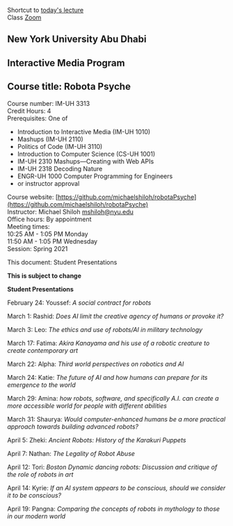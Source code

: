 Shortcut to [today's lecture](lectureNotes.md/#todays-lecture)    
Class [Zoom](https://nyu.zoom.us/j/97015960666)  

## New York University Abu Dhabi  
## Interactive Media Program
## Course title: Robota Psyche  
Course number: IM-UH 3313  
Credit Hours: 4       
Prerequisites: One of  
- Introduction to Interactive Media (IM-UH 1010)
- Mashups (IM-UH 2110)
- Politics of Code (IM-UH 3110)
- Introduction to Computer Science (CS-UH 1001)
- IM-UH 2310 Mashups—Creating with Web APIs
- IM-UH 2318 Decoding Nature
- ENGR-UH 1000 Computer Programming for Engineers
- or instructor approval  

Course website:
[https://github.com/michaelshiloh/robotaPsyche](https://github.com/michaelshiloh/robotaPsyche)    
Instructor: Michael Shiloh mshiloh@nyu.edu    
Office hours: By appointment  
Meeting times:        
10:25 AM - 1:05 PM Monday      
11:50 AM - 1:05 PM Wednesday      
Session: Spring 2021     

This document: Student Presentations

**This is subject to change**

**Student Presentations**

February 24: Youssef: *A social contract for robots*  

March 1: Rashid: *Does AI limit the creative agency of humans or provoke it?*  

March 3: Leo: *The ethics and use of robots/AI in military technology*    

March 17: Fatima: *Akira Kanayama 
	and his use of a robotic creature to create contemporary art*    

March 22: Alpha: *Third world perspectives on robotics and AI*     

March 24: Katie: *The future of AI and 
	how humans can prepare for its emergence to the world*  

March 29: Amina: *how robots, software, and specifically A.I. 
	can create a more accessible world for people with different abilities*       

March 31: Shaurya: *Would computer-enhanced humans be a more practical approach towards building advanced robots?*  

April 5: Zheki: *Ancient Robots: History of the Karakuri Puppets*    

April 7: Nathan: *The Legality of Robot Abuse*  

April 12: Tori: *Boston Dynamic dancing robots: Discussion and critique of the role of robots in art*    

April 14: Kyrie: *If an AI system appears to be conscious, should we consider it to be conscious?*  

April 19: Pangna: *Comparing the concepts of robots in mythology to those in our modern world*    
